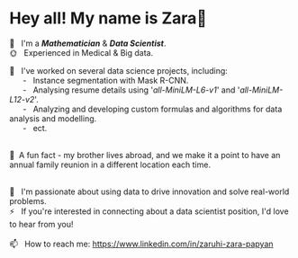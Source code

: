 # Hey all! My name is Zara👋

🌱 &nbsp; I'm a **_Mathematician_** & **_Data Scientist_**.<br>
🌞 &nbsp; Experienced in Medical & Big data. <br>

&#x1F34E; &nbsp; I've worked on several data science projects, including: <br>
 &nbsp; &nbsp; &nbsp; - &nbsp; Instance segmentation with Mask R-CNN. <br>
 &nbsp; &nbsp; &nbsp; - &nbsp; Analysing resume details using '_all-MiniLM-L6-v1_' and '_all-MiniLM-L12-v2_'. <br>
 &nbsp; &nbsp; &nbsp; - &nbsp; Analyzing and developing custom formulas and algorithms for data analysis and modelling.  <br>
 &nbsp; &nbsp; &nbsp; - &nbsp; ect.
 <br><br> 

🦫&nbsp; A fun fact - my brother lives abroad, and we make it a point to have an annual family reunion in a different location each time.
<br>
<br>

🍒 &nbsp; I'm passionate about using data to drive innovation and solve real-world problems. <br>
⚡ &nbsp; If you're interested in connecting about a data scientist position, I'd love to hear from you!
<br>
<br>
📫 &nbsp; How to reach me: https://www.linkedin.com/in/zaruhi-zara-papyan
<br>
<br>
